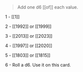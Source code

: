 


>Add one d6 [[of]] each value.

1 - [[1]]

2 - [[1992]] or [[1999]]

3 - [[2013]] or [[2023]]

4 - [[1997]] or [[2020]]

5 - [[1803]] or [[1815]]

6 - Roll a d6. Use it on this card.